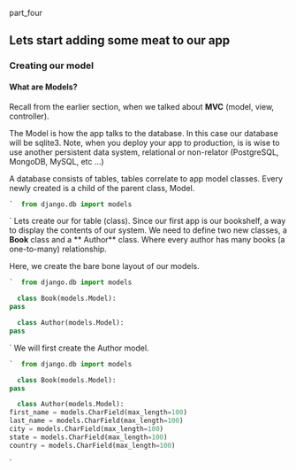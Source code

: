 
part\_four
## Lets start adding some meat to our app

### Creating our model

#### What are Models?
Recall from the earlier section, when we talked about **MVC** (model, view, controller). 

The Model is how the app talks to the database. In this case our database will be sqlite3. Note, when you deploy your app to production, is is wise to use another persistent data system, relational or non-relator (PostgreSQL, MongoDB, MySQL, etc …) 

A database consists of tables, tables correlate to app model classes. Every newly created is a child of the parent class, Model.

``` python
`  from django.db import models
```
`
Lets create our for table (class). Since our first app is our bookshelf, a way to display the contents of our system. We need to define two new classes, a **Book** class and a ** Author** class. Where every author has many books (a one-to-many) relationship. 


Here, we create the bare bone layout of our models.

``` python
`  from django.db import models

  class Book(models.Model):
pass

  class Author(models.Model):
pass
```
`
We will first create the Author model.

```python
`  from django.db import models

  class Book(models.Model):
pass

  class Author(models.Model):
first_name = models.CharField(max_length=100)
last_name = models.CharField(max_length=100)
city = models.CharField(max_length=100)
state = models.CharField(max_length=100)
country = models.CharField(max_length=100)
```
`